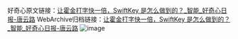 好奇心原文链接：[让霍金打字快一倍，SwiftKey 是怎么做到的？_智能_好奇心日报-唐云路](https://www.qdaily.com/articles/9474.html)
WebArchive归档链接：[让霍金打字快一倍，SwiftKey 是怎么做到的？_智能_好奇心日报-唐云路](http://web.archive.org/web/20160624054428/http://www.qdaily.com/articles/9474.html)
![image](http://ww3.sinaimg.cn/large/007d5XDply1g3wflemry4j30u02zub29)